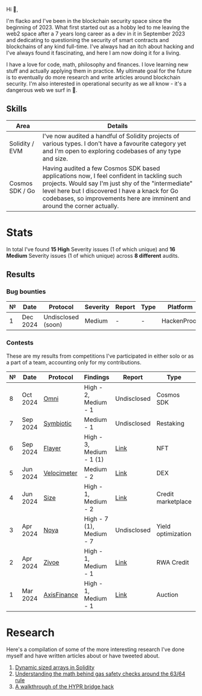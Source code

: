 Hi 👋,

I'm flacko and I've been in the blockchain security space since the beginning of 2023. What first started out as a hobby led to me leaving the web2 space after a 7 years long career as a dev in it in September 2023 and dedicating to questioning the security of smart contracts and blockchains of any kind full-time. I've always had an itch about hacking and I've always found it fascinating, and here I am now doing it for a living.

I have a love for code, math, philosophy and finances. I love learning new stuff and actually applying them in practice. My ultimate goal for the future is to eventually do more research and write articles around blockchain security. I'm also interested in operational security as we all know - it's a dangerous web we surf in 👻.

## Skills

| Area | Details |
| ---- | ------- |
| Solidity / EVM | I've now audited a handful of Solidity projects of various types. I don't have a favourite category yet and I'm open to exploring codebases of any type and size. |
| Cosmos SDK / Go | Having audited a few Cosmos SDK based applications now, I feel confident in tackling such projects. Would say I'm just shy of the "intermediate" level here but I discovered I have a knack for Go codebases, so improvements here are imminent and around the corner actually. |

# Stats

In total I've found **15 High** Severity issues (1 of which unique) and **16 Medium** Severity issues (1 of which unique) across **8 different** audits.

## Results

### Bug bounties

| №   | Date     | Protocol                                                                           | Severity                 | Report                                 | Type               | Platform   |
| --- | -------- | ---------------------------------------------------------------------------------- | ------------------------ | -------------------------------------- | ------------------ | ---------- |
| 1   | Dec 2024 | Undisclosed (soon)                                                                 | Medium                   | -                                      | -                  | HackenProof|

### Contests

These are my results from competitions I've participated in either solo or as a part of a team, accounting only for my contributions.

| №   | Date     | Protocol                                                                           | Findings                 | Report                                 | Type               | Platform  |
| --- | -------- | ---------------------------------------------------------------------------------- | ------------------------ | -------------------------------------- | ------------------ | --------- |
| 8   | Oct 2024 | [Omni](https://cantina.xyz/competitions/d139882b-2d3a-49ac-9849-9dccef584090)      | High - 2, Medium - 1     | Undisclosed                            | Cosmos SDK         | Cantina   |
| 7   | Sep 2024 | [Symbiotic](https://cantina.xyz/competitions/8bab566e-a6d4-4c1b-9f28-71a94bfd1da2) | Medium - 1               | Undisclosed                            | Restaking          | Cantina   |
| 6   | Sep 2024 | [Flayer](https://audits.sherlock.xyz/contests/468)                                 | High - 3, Medium - 1 (1) | [Link](/reports/contests/Flayer-10-24.md)      | NFT                | Sherlock  |
| 5   | Jun 2024 | [Velocimeter](https://audits.sherlock.xyz/contests/442)                            | Medium - 2     | [Link](/reports/contests/Velocimeter-06-24.md) | DEX                | Sherlock  |
| 4   | Jun 2024 | [Size](https://code4rena.com/audits/2024-06-size)                                  | High - 1, Medium - 2     | [Link](/reports/contests/Size-06-24.md)        | Credit marketplace | Code4rena |
| 3   | Apr 2024 | [Noya](https://code4rena.com/audits/2024-04-noya)                                  | High - 7 (1), Medium - 7 | Undisclosed                            | Yield optimization | Code4rena |
| 2   | Apr 2024 | [Zivoe](https://audits.sherlock.xyz/contests/280)                                  | High - 1, Medium - 1     | [Link](/reports/contests/Zivoe-04-24.md)       | RWA Credit         | Sherlock  |
| 1   | Mar 2024 | [AxisFinance](https://audits.sherlock.xyz/contests/206)                            | High - 1, Medium - 1     | [Link](/reports/contests/AxisFinance-03-24.md) | Auction            | Sherlock  |

# Research

Here's a compilation of some of the more interesting research I've done myself and have written articles about or have tweeted about.

1. [Dynamic sized arrays in Solidity](https://x.com/flack00n/status/1841382358039097594)
2. [Understanding the math behind gas safety checks around the 63/64 rule](https://x.com/flack00n/status/1847303705239916653)
3. [A walkthrough of the HYPR bridge hack](https://x.com/flack00n/status/1735570186097348912) 
